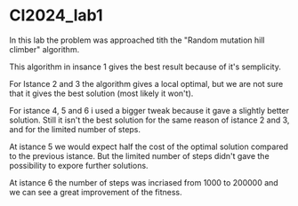 # CI2024_lab1

In this lab the problem was approached tith the "Random mutation hill climber" algorithm.

This algorithm in insance 1 gives the best result because of it's semplicity.

For Istance 2 and 3 the algorithm gives a local optimal, but we are not sure that it gives the best solution (most likely it won't).

For istance 4, 5 and 6 i used a bigger tweak because it gave a slightly better solution. Still it isn't the best solution for the same reason of istance
2 and 3, and for the limited number of steps.

At istance 5 we would expect half the cost of the optimal solution compared to the previous istance. But the limited number of steps
didn't gave the possibility to expore further solutions.

At istance 6 the number of steps was incriased from 1000 to 200000 and we can see a great improvement of the fitness.

